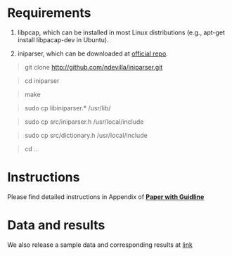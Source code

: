 # Requirements

1. libpcap, which can be installed in most Linux distributions (e.g., apt-get install libpacap-dev in Ubuntu).

2. iniparser, which can be downloaded at [official repo](https://github.com/ndevilla/iniparser).
   
> git clone http://github.com/ndevilla/iniparser.git

> cd iniparser

> make

> sudo cp libiniparser.* /usr/lib/

> sudo cp src/iniparser.h /usr/local/include

> sudo cp src/dictionary.h /usr/local/include

> cd ..
   

# Instructions

Please find detailed instructions in Appendix of [**Paper with Guidline**](instructions.pdf)

# Data and results

We also release a sample data and corresponding results at [link](https://goo.gl/UKuQis)
